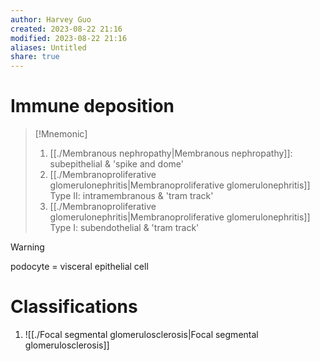 ```yaml
---
author: Harvey Guo
created: 2023-08-22 21:16
modified: 2023-08-22 21:16
aliases: Untitled
share: true
---
```



# Immune deposition
>[!Mnemonic] 
>1. [[./Membranous nephropathy|Membranous nephropathy]]: subepithelial & 'spike and dome' 
>2. [[./Membranoproliferative glomerulonephritis|Membranoproliferative glomerulonephritis]] Type II: intramembranous & 'tram track'
>3. [[./Membranoproliferative glomerulonephritis|Membranoproliferative glomerulonephritis]] Type I: subendothelial & 'tram track'

>[!warning] 
>podocyte = visceral epithelial cell
# Classifications
1. ![[./Focal segmental glomerulosclerosis|Focal segmental glomerulosclerosis]]